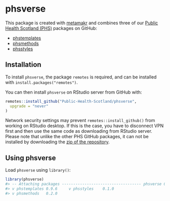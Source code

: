 
<!-- README.md is generated from README.Rmd. Please edit that file -->

# phsverse

This package is created with
[metamakr](https://github.com/jdtrat/metamakr) and combines three of our
[Public Health Scotland (PHS)](https://www.publichealthscotland.scot/)
packages on GitHub:

-   [phstemplates](https://github.com/Public-Health-Scotland/phstemplates)
-   [phsmethods](https://github.com/Public-Health-Scotland/phsmethods)
-   [phsstyles](https://github.com/Public-Health-Scotland/phsstyles)

## Installation

To install `phsverse`, the package `remotes` is required, and can be
installed with `install.packages("remotes")`.

You can then install `phsverse` on RStudio server from GitHub with:

``` r
remotes::install_github("Public-Health-Scotland/phsverse",
  upgrade = "never"
)
```

Network security settings may prevent `remotes::install_github()` from
working on RStudio desktop. If this is the case, you have to disconnect
VPN first and then use the same code as downloading from RStudio server.
Please note that unlike the other PHS GitHub packages, it can not be
installed by downloading the [zip of the
repository](https://github.com/Public-Health-Scotland/phsverse/archive/master.zip).

## Using phsverse

Load `phsverse` using `library()`:

``` r
library(phsverse)
#> -- Attaching packages ----------------------------------- phsverse 0.0.0.9000 --
#> v phstemplates 0.9.6     v phsstyles    0.1.0
#> v phsmethods   0.2.0
```
